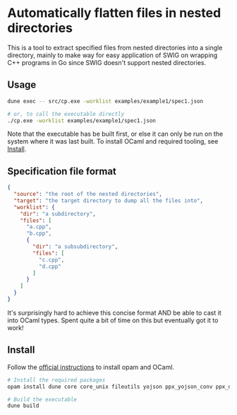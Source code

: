 # Automatically flatten files in nested directories

This is a tool to extract specified files from nested directories into a single
directory, mainly to make way for easy application of SWIG on wrapping C++
programs in Go since SWIG doesn't support nested directories.

## Usage

```sh
dune exec -- src/cp.exe -worklist examples/example1/spec1.json

# or, to call the executable directly
./cp.exe -worklist examples/example1/spec1.json
```

Note that the executable has be built first, or else it can only be run on the
system where it was last built. To install OCaml and required tooling, see
[Install](##Install).

## Specification file format

```json
{
  "source": "the root of the nested directories",
  "target": "the target directory to dump all the files into",
  "worklist": {
    "dir": "a subdirectory",
    "files": [
      "a.cpp",
      "b.cpp",
      {
        "dir": "a subsubdirectory",
        "files": [
          "c.cpp",
          "d.cpp"
        ]
      }
    ]
  }
}
```

It's surprisingly hard to achieve this concise format AND be able to cast it
into OCaml types. Spent quite a bit of time on this but eventually got it to
work!

## Install

Follow the [official instructions](https://ocaml.org/docs/up-and-running) to install opam and OCaml.

```sh
# Install the required packages
opam install dune core core_unix fileutils yojson ppx_yojson_conv ppx_deriving

# Build the executable
dune build
```
